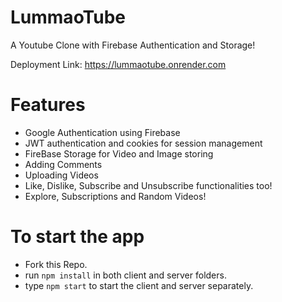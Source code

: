 # LummaoTube
A Youtube Clone with Firebase Authentication and Storage!

Deployment Link: https://lummaotube.onrender.com

# Features
* Google Authentication using Firebase
* JWT authentication and cookies for session management
* FireBase Storage for Video and Image storing
* Adding Comments
* Uploading Videos
* Like, Dislike, Subscribe and Unsubscribe functionalities too!
* Explore, Subscriptions and Random Videos!

# To start the app
* Fork this Repo.
* run ```npm install``` in both client and server folders.
* type ```npm start``` to start the client and server separately.
